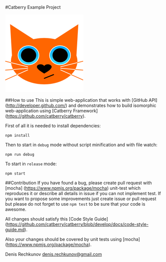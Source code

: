 #Catberry Example Project

![Catberry](https://raw.githubusercontent.com/catberry/catberry/master/docs/images/logo.png)

##How to use
This is simple web-application that works with [GitHub API]
(http://developer.github.com/) and demonstrates how to build isomorphic
web-application using [Catberry Framework]
(https://github.com/catberry/catberry).

First of all it is needed to install dependencies:

```
npm install
```

Then to start in `debug` mode without script minification and with file watch:

```
npm run debug
```

To start in `release` mode:

```
npm start
```

##Contribution
If you have found a bug, please create pull request with [mocha]
(https://www.npmjs.org/package/mocha) unit-test which reproduces it or describe 
all details in issue if you can not implement test. If you want to propose some 
improvements just create issue or pull request but please do not forget to use 
`npm test` to be sure that your code is awesome.

All changes should satisfy this [Code Style Guide]
(https://github.com/catberry/catberry/blob/develop/docs/code-style-guide.md).

Also your changes should be covered by unit tests using [mocha]
(https://www.npmjs.org/package/mocha).

Denis Rechkunov <denis.rechkunov@gmail.com>